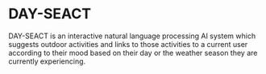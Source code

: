 # DAY-SEACT
DAY-SEACT is an interactive natural language processing AI system which suggests outdoor activities and links to those activities to a current user according to their mood based on their day or the weather season they are currently experiencing.
